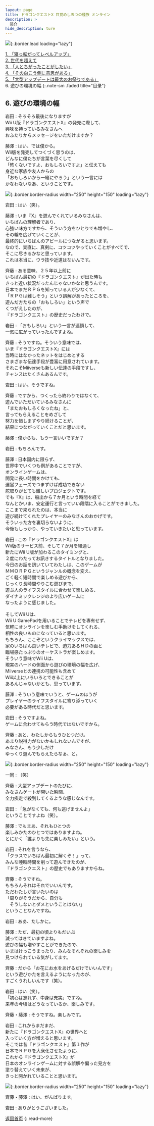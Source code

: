 ```yaml
---
layout: page
title: ドラゴンクエストX 目覚めし五つの種族 オンライン
description: >
  简介
hide_description: ture
---
```


![](/others/interviews/jp/wiiu/adqj/vol1/img/mainvisual6.jpg){:.border.lead loading="lazy"}

[1\. 「寝っ転がってレベルアップ」](1.md)<br>
[2\. 世代を超えて](2.md)<br>
[3\. 「人とちがったことがしたい」](3.md)<br>
[4\. 「その向こう側に意思がある」](4.md)<br>
[5\. 「大型アップデートは最大のお祭りである」](5.md)<br>
6\. 遊びの環境の幅
{:.note-sm .faded title="目录"}

## 6. 遊びの環境の幅

岩田
: そろそろ最後になりますが<br>Wii U版『ドラゴンクエストX』の発売に際して、<br>興味を持っているみなさんへ<br>おふたりからメッセージをいただけますか？

藤澤
: はい、では僕から。<br>Wii版を発売してつくづく思うのは、<br>どんなに僕たちが言葉を尽くして<br>「怖くないですよ、おもしろいですよ」と伝えても<br>身近な家族や友人からの<br>「おもしろいから一緒にやろう」という一言には<br>かなわないなあ、ということです。

![](/others/interviews/jp/wiiu/adqj/vol1/img/photo13.jpg){:.border.border-radius width="250" height="150"  loading="lazy"}

岩田
: はい（笑）。

藤澤
: いま『X』を遊んでくれているみなさんは、<br>いちばんの理解者であり、<br>心強い味方ですから、そういう方をひとりでも増やし、<br>その輪を広げていくことが、<br>最終的にいちばんのアピールにつながると思います。<br>なので、実直に、真剣に、コツコツやっていくことがすべてで、<br>そこに尽きるかなと思っています。<br>これは本当に、ウラ技や近道はないんです。

齊藤
: ある意味、２５年以上前に<br>いちばん最初の『ドラゴンクエスト』が出た時も<br>きっと近い状況だったんじゃないかなと思うんです。<br>日本でまだＲＰＧを知っている人が少なくて、<br>「ＲＰＧは難しそう」という誤解があったところを、<br>遊んだ方たちの「おもしろい」という声で<br>くつがえしたのが、<br>『ドラゴンクエスト』の歴史だったわけで。

岩田
: 「おもしろい」という一言が連鎖して、<br>一気に広がっていったんですよね。

齊藤
: そうですね。そういう意味では、<br>いま『ドラゴンクエストX』には<br>当時にはなかったネットをはじめとする<br>さまざまな伝達手段が豊富に用意されています。<br>それこそMiiverseも新しい伝達の手段ですし、<br>チャンスはたくさんあるんです。

岩田
: はい。そうですね。

齊藤
: ですから、つくったら終わりではなくて、<br>遊んでいただいているみなさんに<br>「またおもしろくなったね」と、<br>言ってもらえることをめざして<br>努力を惜しまずやり続けることが、<br>結果につながっていくことだと思います。

藤澤
: 僕からも、もう一言いいですか？

岩田
: もちろんです。

藤澤
: 日本国内に限らず、<br>世界中でいくつも例があることですが、<br>オンラインゲームは、<br>開発に長い時間をかけても、<br>運営フェーズでつまずけば成功できない<br>舵取りがとても難しいプロジェクトです。<br>でも『X』は、船出から７か月という時間を経て<br>なんとかいま、安定運行と言っていい段階に入ることができました。<br>ここまで来られたのは、本当に<br>遊び続けてくれたプレイヤーのみなさんのおかげです。<br>そういった方を裏切らないように、<br>今後もしっかり、やっていきたいと思っています。

岩田
: この『ドラゴンクエストX』は<br>Wii版のサービス前、そして７か月を経過し<br>新たにWii U版が加わるこのタイミングと、<br>２度にわたってお訊きするタイトルとなりました。<br>今日のお話を訊いていてわたしは、このゲームが<br>ＭＭＯＲＰＧというジャンルの概念を変え、<br>ごく軽く短時間で楽しめる遊びから、<br>じっくり長時間やりこむ遊びまで、<br>遊ぶ人のライフスタイルに合わせて楽しめる、<br>ダイナミックレンジのより広いゲームに<br>なったように感じました。<br><br>そしてWii Uは、<br>Wii U GamePadを用いることでテレビを専有せず、<br>気軽にオンラインを楽しむ手助けをしてくれる、<br>相性の良いものになっていると思います。<br>もちろん、ここぞというクライマックスでは、<br>家のいちばん良いテレビで、迫力あるＨＤの画と<br>臨場感たっぷりのオーケストラが楽しめます。<br>そういう意味でWii Uは、<br>現実のハードの側面から遊びの環境の幅を広げ、<br>Miiverseとの連携の可能性も含めて<br>Wii以上にいろいろとできることが<br>あるんじゃないかとも、思っています。

藤澤
: そういう意味でいうと、ゲームのほうが<br>プレイヤーのライフスタイルに寄り添っていく<br>必要がある時代だと思います。

岩田
: そうですよね。<br>ゲームに合わせてもらう時代ではないですから。

齊藤
: あと、わたしからもうひとつだけ。<br>あまり説得力がないかもしれないんですが、<br>みなさん、もう少しだけ<br>ゆっくり遊んでもらえたらなぁ、と。

![](/others/interviews/jp/wiiu/adqj/vol1/img/photo14.jpg){:.border.border-radius width="250" height="150"  loading="lazy"}

一同
: （笑）

齊藤
: 大型アップデートのたびに、<br>みなさんゲートが開いた瞬間、<br>全力疾走で殺到してくるような感じなんです。

岩田
: 「急がなくても、何も逃げませんよ」<br>ということですよね（笑）。

藤澤
: でもまあ、それもひとつの<br>楽しみかたのひとつではありますよね。<br>とにかく「誰よりも先に楽しみたい」という。

岩田
: それを言うなら、<br>「クラスでいちばん最初に解くぞ！」って、<br>みんな睡眠時間を削って遊んできたのが、<br>『ドラゴンクエスト』の歴史でもありますからね。

齊藤
: そうですね。<br>もちろんそれはそれでいいんです。<br>ただわたしが言いたいのは<br>「周りがそうだから、自分も<br>　そうしないとダメということはない」<br>ということなんですね。

岩田
: ああ、たしかに。

藤澤
: ただ、最初の頃よりもだいぶ<br>減ってはきていますよね。<br>遊びの幅も増やすことができたので、<br>いまはけっこうまったり、みんなそれぞれの楽しみを<br>見つけられている気がしてます。

齊藤
: だから「お花にお水をあげるだけでいいんです」<br>という遊びかたを言えるようになったのが、<br>すごくうれしいんです（笑）。

岩田
: はい（笑）。<br>「初心は忘れず、中身は充実」ですね。<br>来年の今頃はどうなっているか、楽しみです。

齊藤・藤澤
: そうですね。楽しみです。

岩田
: これからまだまだ、<br>新たに『ドラゴンクエストX』の世界へと<br>入っていく方が増えると思います。<br>そこでは昔『ドラゴンクエスト』第１作が<br>日本でＲＰＧを大衆化させたように、<br>これから『ドラゴンクエストX』が<br>日本のオンラインゲームに対する誤解や偏った見方を<br>塗り替えていく未来が、<br>きっと開かれていることと思います。

![](/others/interviews/jp/wiiu/adqj/vol1/img/photo15.jpg){:.border.border-radius width="250" height="150"  loading="lazy"}

齊藤・藤澤
: はい、がんばります。

岩田
: ありがとうございました。

[返回首页](../../../../../)
{:.read-more}
